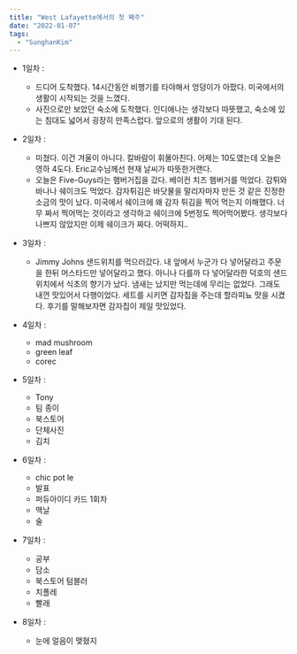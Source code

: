 ```yaml
---
title: "West Lafayette에서의 첫 째주"
date: "2022-01-07"
tags:
  - "SunghanKim"
---
```


- 1일차 :

  - 드디어 도착했다. 14시간동안 비행기를 타야해서 엉덩이가 아팠다. 미국에서의 생활이 시작되는 것을 느꼈다.
  - 사진으로만 보았던 숙소에 도착했다. 인디애나는 생각보다 따뜻했고, 숙소에 있는 침대도 넓어서 굉장히 만족스럽다. 앞으로의 생활이 기대 된다.

- 2일차 :

  - 미쳤다. 이건 겨울이 아니다. 칼바람이 휘몰아친다. 어제는 10도였는데 오늘은 영하 4도다. Eric교수님께선 현재 날씨가 따뜻한거랜다.
  - 오늘은 Five-Guys라는 햄버거집을 갔다. 베이컨 치즈 햄버거를 먹었다. 감튀와 바나나 쉐이크도 먹었다. 감자튀김은 바닷물을 말리자마자 만든 것 같은 진정한 소금의 맛이 났다. 미국에서 쉐이크에 왜 감자 튀김을 찍어 먹는지 이해했다. 너무 짜서 찍어먹는 것이라고 생각하고 쉐이크에 5번정도 찍어먹어봤다. 생각보다 나쁘지 않았지만 이제 쉐이크가 짜다. 어떡하지..

- 3일차 :

  - Jimmy Johns 샌드위치를 먹으러갔다. 내 앞에서 누군가 다 넣어달라고 주문을 한뒤 머스타드만 넣어달라고 했다. 아니나 다를까 다 넣어달라한 덕호의 샌드위치에서 식초의 향기가 났다. 냄새는 났지만 먹는데에 무리는 없었다. 그래도 내껀 맛있어서 다행이었다. 세트를 시키면 감자칩을 주는데 할라피뇨 맛을 시켰다. 후기를 말해보자면 감자칩이 제일 맛있었다.

- 4일차 :

  - mad mushroom
  - green leaf
  - corec

- 5일차 :

  - Tony
  - 팀 종이
  - 북스토어
  - 단체사진
  - 김치

- 6일차 :

  - chic pot le
  - 발표
  - 퍼듀아이디 카드 1회차
  - 맥날
  - 술

- 7일차 :

  - 공부
  - 담소
  - 북스토어 텀블러
  - 치폴레
  - 빨래

- 8일차 :
  - 눈에 얼음이 맺혔지
